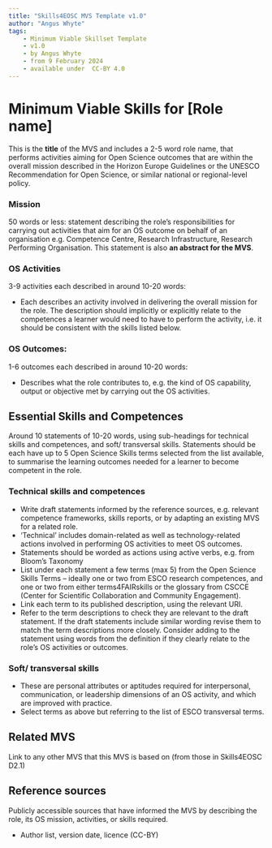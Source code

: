 ```yaml
---
title: "Skills4EOSC MVS Template v1.0"
author: "Angus Whyte"
tags: 
    - Minimum Viable Skillset Template
    - v1.0
    - by Angus Whyte
    - from 9 February 2024
    - available under  CC-BY 4.0
---
```


# Minimum Viable Skills for [Role name]

This is the **title** of the MVS and includes a 2-5 word role name, that performs activities aiming for Open Science outcomes that are within the overall mission described in the Horizon Europe Guidelines or the UNESCO Recommendation for Open Science, or similar national or regional-level policy.

### Mission
50 words or less:  statement describing the role’s responsibilities for carrying out activities that aim for an OS outcome on behalf of an organisation e.g. Competence Centre, Research Infrastructure, Research Performing Organisation. This statement is also **an abstract for the MVS**.

### OS Activities 
3-9 activities each described in around 10-20 words:  

- Each describes an activity involved in delivering the overall mission for the role. The description should implicitly or explicitly relate to the competences a learner 
would need to have to perform the activity, i.e. it should be consistent with the skills listed below.

### OS Outcomes: 
1-6 outcomes each described in around 10-20 words:

- Describes what the role contributes to, e.g. the kind of OS capability, output or objective met by carrying out the OS activities.

## Essential Skills and Competences
Around 10 statements of 10-20 words, using sub-headings for technical skills and competences, and soft/ transversal skills. Statements should be each have up to 5 Open Science Skills terms selected from the list available, to summarise the learning outcomes needed for a learner to become competent in the role.

### Technical skills and competences

- Write draft statements informed by the reference sources, e.g. relevant competence frameworks, skills reports, or by adapting an existing MVS for a related role.
- ‘Technical’ includes domain-related as well as technology-related actions involved in performing OS activities to meet OS outcomes.
- Statements should be worded as actions using active verbs, e.g. from Bloom’s Taxonomy 
- List under each statement a few terms (max 5) from the Open Science Skills Terms – ideally one or two from ESCO research competences, and one or two from either terms4FAIRskills or the glossary from CSCCE (Center for Scientific Collaboration and Community Engagement). 
- Link each term to its published description, using the relevant URI. 
- Refer to the term descriptions to check they are relevant to the draft statement. If the draft statements include similar wording revise them to match the term descriptions more closely. Consider adding to the statement using words from the definition if they clearly relate to the role’s OS activities or outcomes. 

### Soft/ transversal skills

- These are personal attributes or aptitudes required for interpersonal, communication, or leadership dimensions of an OS activity, and which are improved with practice. 
- Select terms as above but referring to the list of ESCO transversal terms.

## Related MVS
Link to any other MVS that this MVS is based on (from those in Skills4EOSC D2.1)

## Reference sources
Publicly accessible sources that have informed the MVS by describing the role, its OS mission, activities, or skills required.

+  Author list, version date, licence (CC-BY)

